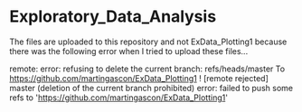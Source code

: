 # Exploratory_Data_Analysis

The files are uploaded to this repository  and not ExData_Plotting1 because there was the following error when I tried to upload these files...

remote: error: refusing to delete the current branch: refs/heads/master
To https://github.com/martingascon/ExData_Plotting1
 ! [remote rejected] master (deletion of the current branch prohibited)
error: failed to push some refs to 'https://github.com/martingascon/ExData_Plotting1'

